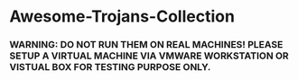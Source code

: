 # Awesome-Trojans-Collection
### WARNING: DO NOT RUN THEM ON REAL MACHINES! PLEASE SETUP A VIRTUAL MACHINE VIA VMWARE WORKSTATION OR VISTUAL BOX FOR TESTING PURPOSE ONLY. 
